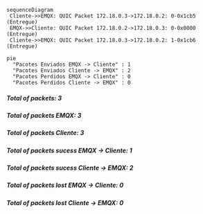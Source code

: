 ```mermaid
sequenceDiagram
 Cliente->>EMQX: QUIC Packet 172.18.0.3->172.18.0.2: 0-0x1cb5 (Entregue)
 EMQX->>Cliente: QUIC Packet 172.18.0.2->172.18.0.3: 0-0x0000 (Entregue)
 Cliente->>EMQX: QUIC Packet 172.18.0.3->172.18.0.2: 1-0x1cb6 (Entregue)
```
```mermaid
pie
  "Pacotes Enviados EMQX -> Cliente" : 1
  "Pacotes Enviados Cliente -> EMQX" : 2
  "Pacotes Perdidos EMQX -> Cliente" : 0
  "Pacotes Perdidos Cliente -> EMQX" : 0
```
##### Total of packets: 3
##### Total of packets EMQX: 3
##### Total of packets Cliente: 3
##### Total of packets sucess EMQX -> Cliente: 1
##### Total of packets sucess Cliente -> EMQX: 2
##### Total of packets lost EMQX -> Cliente: 0
##### Total of packets lost Cliente -> EMQX: 0
